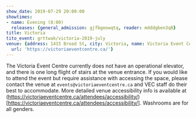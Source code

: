 ```yaml
---
show_date: 2019-07-29 20:00:00
showtimes:
- name: Evening (8:00)
  releases: {general_admission: gjfbgeowqtq, reader: mdddgben3q8}
title: Victoria
tito_event: grttwak/victoria-2019-july
venue: {address: 1415 Broad St, city: Victoria, name: Victoria Event Centre, province: BC,
  url: 'https://victoriaeventcentre.ca/'}
---
```


The Victoria Event Centre currently does not have an operational elevator, and there is one long flight of stairs at the venue entrance. If you would like to attend the event but require assistance with accessing the space, please contact the venue at `events@victoriaeventcentre.ca` and VEC staff do their best to accommodate. More detailed venue accessibility info is available at (https://victoriaeventcentre.ca/attendees/accessibility/)[https://victoriaeventcentre.ca/attendees/accessibility/]. Washrooms are for all genders.
